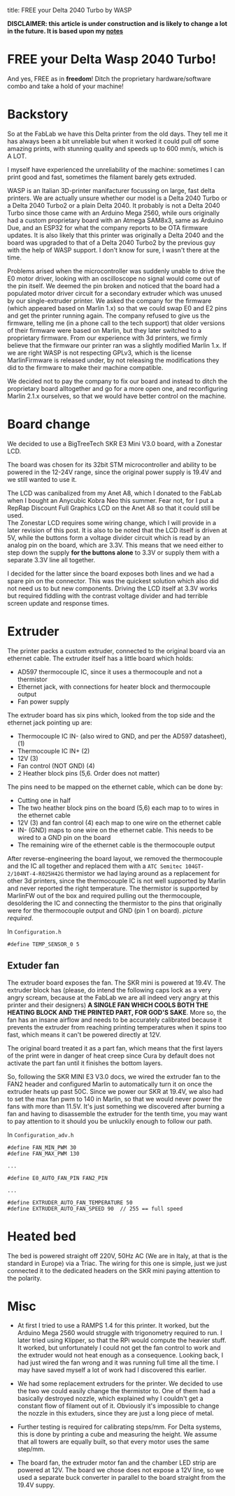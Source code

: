 title: FREE your Delta 2040 Turbo by WASP

**DISCLAIMER: this article is under construction and is likely to change a lot in the future. It is
based upon my <a href="/notes/wasp2040.html">notes</a>**

# FREE your Delta Wasp 2040 Turbo!

And yes, FREE as in **freedom**! Ditch the proprietary hardware/software combo and take a
hold of your machine!

# Backstory

So at the FabLab we have this Delta printer from the old days. They tell me it has always been a bit
unreliable but when it worked it could pull off some amazing prints, with stunning quality and
speeds up to 600 mm/s, which is A LOT.

I myself have experienced the unreliability of the machine: sometimes I can print good and fast,
  sometimes the filament barely gets extruded.

WASP is an Italian 3D-printer manifacturer focussing on large, fast delta printers. We are actually
unsure whether our model is a Delta 2040 Turbo or a Delta 2040 Turbo2 or a plain Delta 2040. It probably is not a Delta 2040 Turbo since those came with an Arduino Mega 2560, while ours
originally had a custom proprietary board with an Atmega SAM8x3, same as Arduino Due, and an ESP32
for what the company reports to be OTA firmware updates. It is also likely that this printer was
originally a Delta 2040 and the board was upgraded to that of a Delta 2040 Turbo2 by the previous
guy with the help of WASP support. I don't know for sure, I wasn't there at the time.

Problems arised when the microcontroller was suddenly unable to drive the E0 motor driver, looking with an oscilloscope no
signal would come out of the pin itself. We deemed the pin broken and noticed that the board had a populated motor
driver circuit for a secondary extruder which was unused by our single-extruder printer. We asked the company for the firmware (which
	appeared based on Marlin 1.x) so that we could swap E0 and E2 pins and get the printer
running again. The company refused to give us the firmware, telling me (in a phone call to the tech support)
that older versions of their firmware were based on Marlin, but they later switched to a proprietary
firmware. From our experience with 3d printers, we firmly believe that the firmware our printer ran
was a slightly modified Marlin 1.x. If we are right WASP is not respecting GPLv3, which is the license MarlinFirmware is
released under, by not releasing the modifications they did to the firmware to make their machine
compatible.

We decided not to pay the company to fix our board and instead to ditch the proprietary board alltogether and go for a more open one, and reconfiguring
Marlin 2.1.x ourselves, so that we would have better control on the machine.

# Board change

We decided to use a BigTreeTech SKR E3 Mini V3.0 board, with a Zonestar LCD.

The board was chosen for its 32bit STM microcontroller and ability to be powered in the 12-24V
range, since the original power supply is 19.4V and we still wanted to use it.

The LCD was canibalized from my Anet A8, which I donated to the FabLab when I bought an Anycubic
Kobra Neo this summer. Fear not, for I put a RepRap Discount Full Graphics LCD on the Anet A8 so that it
could still be used.
<br>
The Zonestar LCD requires some wiring change, which I will provide in a later revision of this post. It is also to be noted that
the LCD itself is driven at 5V, while the buttons form a voltage divider circuit which is read by
an analog pin on the board, which are 3.3V. This means that we need either to step down the supply
**for the buttons alone** to 3.3V or supply them with a separate 3.3V line all together.

I decided for the latter since the
board exposes both lines and we had a spare pin on the connector. This was the quickest solution
which also did not need us to but new components. Driving the LCD itself at 3.3V works but required
fiddling with the contrast voltage divider and had terrible screen update and response times.

# Extruder

The printer packs a custom extruder, connected to the original board via an ethernet cable. The extruder itself
has a little board which holds:

- AD597 thermocouple IC, since it uses a thermocouple and not a thermistor
- Ethernet jack, with connections for heater block and thermocouple output
- Fan power supply

The extruder board has six pins which, looked from the top side and the ethernet jack pointing up
are:

- Thermocouple IC IN- (also wired to GND, and per the AD597 datasheet), (1)
- Thermocouple IC IN+ (2)
- 12V (3)
- Fan control (NOT GND) (4)
- 2 Heather block pins (5,6. Order does not matter)

The pins need to be mapped on the ethernet cable, which can be done by:

- Cutting one in half
- The two heather block pins on the board (5,6) each map to to wires in the ethernet cable
- 12V (3) and fan control (4) each map to one wire on the ethernet cable
- IN- (GND) maps to one wire on the ethernet cable. This needs to be wired to a GND pin on the board
- The remaining wire of the ethernet cable is the thermocouple output

After reverse-engineering the board layout, we removed the thermocouple and the IC all together and
replaced them with a `ATC Semitec 104GT-2/104NT-4-R025H42G` thermistor we had laying around as a
replacement for other 3d printers, since the thermocouple IC is not well supported by Marlin and never reported the
right temperature. The thermistor is supported by MarlinFW out of the box and required pulling out
the thermocouple, desoldering the IC and connecting the thermistor to the pins that originally were
for the thermocouple output and GND (pin 1 on board). _picture required_.

In `Configuration.h`

```
#define TEMP_SENSOR_0 5
```

## Extuder fan

The extruder board exposes the fan. The SKR mini is powered at 19.4V. The extruder block has
(please, do intend the following caps lock as a very angry scream, because at the FabLab we are
 all indeed very angry at this
 printer and their designers) **A SINGLE FAN WHICH COOLS BOTH
THE HEATING BLOCK AND THE PRINTED PART, FOR GOD'S SAKE**. More so, the fan has an insane airflow and
needs to be accurately calibrated because it prevents the extruder from reaching printing
temperatures when it spins too fast, which means it can't be powered directly at 12V.

The original board treated it as a part fan, which means that the first layers of the print were in
danger of heat creep since Cura by default does not activate the part fan until it finishes the
bottom layers.

So, following the SKR MINI E3 V3.0 docs, we wired the extruder fan to the FAN2 header and configured
Marlin to automatically turn it on once the extruder heats up past 50C. Since we power our SKR at
19.4V, we also had to set the max fan pwm to 140 in Marlin, so that we would never power the fans
with more than 11.5V. It's just something we discovered after burning a fan and having to disassemble the
extruder for the tenth time, you may want to pay attention to it should you be unluckily enough to
follow our path.

In `Configuration_adv.h`

```
#define FAN_MIN_PWM 30
#define FAN_MAX_PWM 130

...

#define E0_AUTO_FAN_PIN FAN2_PIN

...

#define EXTRUDER_AUTO_FAN_TEMPERATURE 50
#define EXTRUDER_AUTO_FAN_SPEED 90  // 255 == full speed
```

# Heated bed

The bed is powered straight off 220V, 50Hz AC (We are in Italy, at that is the standard in Europe)
    via a Triac. The wiring for this one is simple, just we just connected it to the dedicated
    headers on the SKR mini paying attention to the polarity.

# Misc

- At first I tried to use a RAMPS 1.4 for this printer. It worked, but the Arduino Mega 2560 would
struggle with trigonometry required to run. I later tried using Klipper, so that the RPi would
compute the heavier stuff. It worked, but unfortunately I could not get the fan control to work and
the extruder would not heat enough as a consequence. Looking back, I had just wired the fan wrong
and it was running full time all the time. I may have saved myself a lot of work had I discovered
this earlier.

- We had some replacement extruders for the printer. We decided to use the two we could easily
change the thermistor to. One of them had a basically destroyed nozzle, which explained why I
couldn't get a constant flow of filament out of it. Obviously it's impossible to change the nozzle
in this extuders, since they are just a long piece of metal.

- Further testing is required for calibrating steps/mm. For Delta systems, this is done by printing a
cube and measuring the height. We assume that all towers are equally built, so that every motor uses
the same step/mm.

- The board fan, the extruder motor fan and the chamber LED strip are powered at 12V. The board we
chose does not expose a 12V line, so we used a separate buck converter in parallel to the board
straight from the 19.4V suppy.

